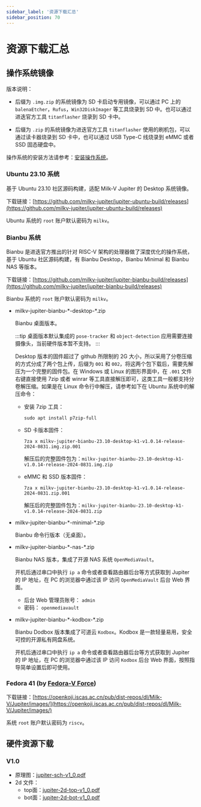 ```yaml
---
sidebar_label: '资源下载汇总'
sidebar_position: 70
---
```


# 资源下载汇总

## 操作系统镜像

版本说明：

- 后缀为 `.img.zip` 的系统镜像为 SD 卡启动专用镜像，可以通过 PC 上的 `balenaEtcher`，`Rufus`，`Win32DiskImager` 等工具烧录到 SD 中。也可以通过进迭官方工具 `titanflasher` 烧录到 SD 卡中。

- 后缀为 `.zip` 的系统镜像为进迭官方工具 `titanflasher` 使用的刷机包，可以通过读卡器烧录到 SD 卡中，也可以通过 USB Type-C 线烧录到 eMMC 或者 SSD 固态硬盘中。

操作系统的安装方法请参考：[安装操作系统](https://milkv.io/zh/docs/jupiter/getting-started/boot)。

### Ubuntu 23.10 系统

基于 Ubuntu 23.10 社区源码构建，适配 Milk-V Jupiter 的 Desktop 系统镜像。

下载链接：[https://github.com/milkv-jupiter/jupiter-ubuntu-build/releases](https://github.com/milkv-jupiter/jupiter-ubuntu-build/releases)

Ubuntu 系统的 `root` 账户默认密码为 `milkv`。

### Bianbu 系统

Bianbu 是进迭官方推出的针对 RISC-V 架构的处理器做了深度优化的操作系统，基于 Ubuntu 社区源码构建，有 Bianbu Desktop，Bianbu Minimal 和 Bianbu NAS 等版本。

下载链接：[https://github.com/milkv-jupiter/jupiter-bianbu-build/releases](https://github.com/milkv-jupiter/jupiter-bianbu-build/releases)

Bianbu 系统的 `root` 账户默认密码为 `milkv`。

- milkv-jupiter-bianbu-\*-desktop-\*.zip

  Bianbu 桌面版本。

  :::tip
  桌面版本默认集成的 `pose-tracker` 和 `object-detection` 应用需要连接摄像头，当前硬件版本暂不支持。
  :::

  Desktop 版本的固件超过了 github 所限制的 2G 大小，所以采用了分卷压缩的方式分成了两个包上传，后缀为 `001` 和 `002`，将这两个包下载后，需要先解压为一个完整的固件包。在 Windows 或 Linux 的图形界面中，在 `.001` 文件右键直接使用 7zip 或者 winrar 等工具直接解压即可，这类工具一般都支持分卷解压缩。如果是在 Linux 命令行中解压，请参考如下在 Ubuntu 系统中的解压命令：

  - 安装 7zip 工具：
    ```
    sudo apt install p7zip-full
    ```

  - SD 卡版本固件：
    ```
    7za x milkv-jupiter-bianbu-23.10-desktop-k1-v1.0.14-release-2024-0831.img.zip.001
    ```
    解压后的完整固件包为：`milkv-jupiter-bianbu-23.10-desktop-k1-v1.0.14-release-2024-0831.img.zip`

  - eMMC 和 SSD 版本固件：
    ```
    7za x milkv-jupiter-bianbu-23.10-desktop-k1-v1.0.14-release-2024-0831.zip.001
    ```
    解压后的完整固件包为：`milkv-jupiter-bianbu-23.10-desktop-k1-v1.0.14-release-2024-0831.zip`

- milkv-jupiter-bianbu-\*-minimal-\*.zip

  Bianbu 命令行版本（无桌面）。

- milkv-jupiter-bianbu-\*-nas-\*.zip

  Bianbu NAS 版本，集成了开源 NAS 系统 `OpenMediaVault`。

  开机后通过串口中执行 `ip a` 命令或者查看路由器后台等方式获取到 Jupiter 的 IP 地址，在 PC 的浏览器中通过该 IP 访问 `OpenMediaVault` 后台 Web 界面。

  - 后台 Web 管理员账号： `admin`
  - 密码： `openmediavault`

- milkv-jupiter-bianbu-\*-kodbox-\*.zip

  Bianbu Dodbox 版本集成了可道云 `Kodbox`。Kodbox 是一款轻量易用，安全可控的开源私有网盘系统。

  开机后通过串口中执行 `ip a` 命令或者查看路由器后台等方式获取到 Jupiter 的 IP 地址，在 PC 的浏览器中通过该 IP 访问 `Kodbox` 后台 Web 界面，按照指导简单设置后即可使用。

### Fedora 41 (by [Fedora-V Force](https://github.com/fedora-riscv))

下载链接：[https://openkoji.iscas.ac.cn/pub/dist-repos/dl/Milk-V/Jupiter/images/](https://openkoji.iscas.ac.cn/pub/dist-repos/dl/Milk-V/Jupiter/images/)

系统 `root` 账户默认密码为 `riscv`。

## 硬件资源下载 

### V1.0
- 原理图：[jupiter-sch-v1_0.pdf](https://github.com/milkv-jupiter/jupiter-files/blob/main/hardware/v1_0/jupiter-sch-v1_0.pdf)
- 2d 文件：
  - top面：[jupiter-2d-top-v1_0.pdf](https://github.com/milkv-jupiter/jupiter-files/blob/main/hardware/v1_0/jupiter-2d-top-v1_0.pdf)
  - bot面：[jupiter-2d-bot-v1_0.pdf](https://github.com/milkv-jupiter/jupiter-files/blob/main/hardware/v1_0/jupiter-2d-bot-v1_0.pdf)